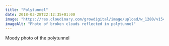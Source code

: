 ```yaml
---
title: "Polytunnel"
date: 2018-03-28T22:12:35+01:00
image: "https://res.cloudinary.com/growdigital/image/upload/w_1280/v1544096108/polytunnel-27206347438.jpg"
imageAlt: "Photo of broken clouds reflected in polytunnel"
---
```


Moody photo of the polytunnel 
